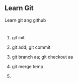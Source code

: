 ## Learn Git 

Learn git ang github
# 
1. git init
   
2. git add; git commit

3. git branch aa; git checkout aa

4. git merge temp
5. 
